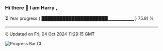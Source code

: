 ### Hi there 👋 I am Harry , 

⏳ Year progress { ██████████████████████▁▁▁▁▁▁▁▁ } 75.81 %

---

⏰ Updated on Fri, 04 Oct 2024 11:29:15 GMT

![Progress Bar CI](https://github.com/duykhang68/duykhang68/workflows/Progress%20Bar%20CI/badge.svg)
